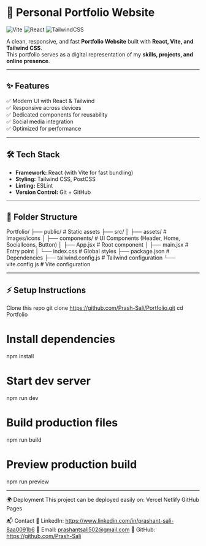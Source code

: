 # 🚀 Personal Portfolio Website  

![Vite](https://img.shields.io/badge/Vite-646CFF?style=for-the-badge&logo=vite&logoColor=white)
![React](https://img.shields.io/badge/React-20232A?style=for-the-badge&logo=react&logoColor=61DAFB)
![TailwindCSS](https://img.shields.io/badge/TailwindCSS-38B2AC?style=for-the-badge&logo=tailwind-css&logoColor=white)

A clean, responsive, and fast **Portfolio Website** built with **React, Vite, and Tailwind CSS**.  
This portfolio serves as a digital representation of my **skills, projects, and online presence**.

---

## ✨ Features
✅ Modern UI with React & Tailwind  
✅ Responsive across devices  
✅ Dedicated components for reusability  
✅ Social media integration  
✅ Optimized for performance  

---

## 🛠️ Tech Stack
- **Framework:** React (with Vite for fast bundling)
- **Styling:** Tailwind CSS, PostCSS
- **Linting:** ESLint
- **Version Control:** Git + GitHub

---

## 📂 Folder Structure
Portfolio/
├── public/ # Static assets
├── src/
│ ├── assets/ # Images/icons
│ ├── components/ # UI Components (Header, Home, SocialIcons, Button)
│ ├── App.jsx # Root component
│ ├── main.jsx # Entry point
│ └── index.css # Global styles
├── package.json # Dependencies
├── tailwind.config.js # Tailwind configuration
└── vite.config.js # Vite configuration

---

## ⚡ Setup Instructions

Clone this repo
git clone https://github.com/Prash-Sali/Portfolio.git
cd Portfolio

# Install dependencies
npm install

# Start dev server
npm run dev

# Build production files
npm run build

# Preview production build
npm run preview

---

🌍 Deployment
This project can be deployed easily on:
Vercel
Netlify
GitHub Pages

📬 Contact
💼 LinkedIn: https://www.linkedin.com/in/prashant-sali-8aa0091b6
📧 Email: prashantsali502@gmail.com
🐙 GitHub: https://github.com/Prash-Sali

